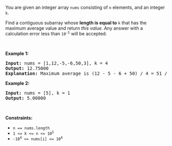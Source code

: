 You are given an integer array `` nums `` consisting of `` n `` elements, and an integer `` k ``.

Find a contiguous subarray whose __length is equal to__ `` k `` that has the maximum average value and return _this value_. Any answer with a calculation error less than <code>10<sup>-5</sup></code> will be accepted.

&nbsp;

__Example 1:__

<pre>
<strong>Input:</strong> nums = [1,12,-5,-6,50,3], k = 4
<strong>Output:</strong> 12.75000
<strong>Explanation:</strong> Maximum average is (12 - 5 - 6 + 50) / 4 = 51 / 4 = 12.75
</pre>

__Example 2:__

<pre>
<strong>Input:</strong> nums = [5], k = 1
<strong>Output:</strong> 5.00000
</pre>

&nbsp;

__Constraints:__

*   `` n == nums.length ``
*   <code>1 &lt;= k &lt;= n &lt;= 10<sup>5</sup></code>
*   <code>-10<sup>4</sup> &lt;= nums[i] &lt;= 10<sup>4</sup></code>